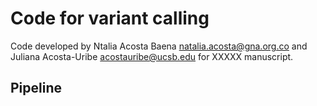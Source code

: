 # Code for variant calling
Code developed by Ntalia Acosta Baena <natalia.acosta@gna.org.co> and Juliana Acosta-Uribe <acostauribe@ucsb.edu> for XXXXX manuscript. 

## Pipeline
